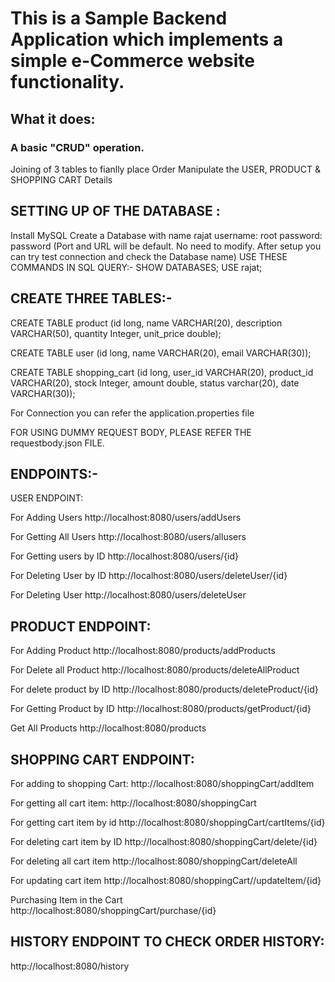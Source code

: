 # This is a Sample Backend Application which implements a simple e-Commerce website functionality.
## What it does: 
### A basic "CRUD" operation.
Joining of 3 tables to fianlly place Order
Manipulate the USER, PRODUCT & SHOPPING CART Details

## SETTING UP OF THE DATABASE :
Install MySQL
Create a Database with name rajat
username: root
password: password
(Port and URL will be default. No need to modify. After setup you can try test connection and check the Database name)
USE THESE COMMANDS IN SQL QUERY:-
SHOW DATABASES;
USE rajat;

## CREATE THREE TABLES:-
CREATE TABLE product (id long, name VARCHAR(20),
       description VARCHAR(50), quantity Integer, unit_price double);
	   
	   
CREATE TABLE user (id long, name VARCHAR(20), email VARCHAR(30));
	   
CREATE TABLE shopping_cart (id long, user_id VARCHAR(20),
       product_id VARCHAR(20), stock Integer, amount double, status varchar(20), date VARCHAR(30));
       
For Connection you can refer the application.properties file

FOR USING DUMMY REQUEST BODY, PLEASE REFER THE requestbody.json FILE.

## ENDPOINTS:-
USER ENDPOINT:

For Adding Users
http://localhost:8080/users/addUsers

For Getting All Users
http://localhost:8080/users/allusers

For Getting users by ID
http://localhost:8080/users/{id}

For Deleting User by ID
http://localhost:8080/users/deleteUser/{id}

For Deleting User
http://localhost:8080/users/deleteUser

## PRODUCT ENDPOINT:

For Adding Product
http://localhost:8080/products/addProducts

For Delete all Product
http://localhost:8080/products/deleteAllProduct

For delete product by ID
http://localhost:8080/products/deleteProduct/{id}

For Getting Product by ID
http://localhost:8080/products/getProduct/{id}

Get All Products
http://localhost:8080/products


## SHOPPING CART ENDPOINT:

For adding to shopping Cart:
http://localhost:8080/shoppingCart/addItem

For getting all cart item:
http://localhost:8080/shoppingCart

For getting cart item by id
http://localhost:8080/shoppingCart/cartItems/{id}

For deleting cart item by ID
http://localhost:8080/shoppingCart/delete/{id}

For deleting all cart item
http://localhost:8080/shoppingCart/deleteAll

For updating cart item
http://localhost:8080/shoppingCart//updateItem/{id}

Purchasing Item in the Cart
http://localhost:8080/shoppingCart/purchase/{id}

## HISTORY ENDPOINT TO CHECK ORDER HISTORY:
http://localhost:8080/history
